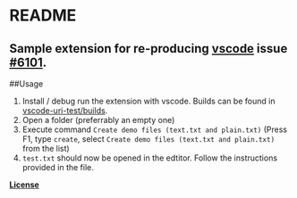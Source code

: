 # README
## Sample extension for re-producing [vscode](https://github.com/Microsoft/vscode) issue [\#6101](https://github.com/Microsoft/vscode/issues/6101).
##Usage
1. Install / debug run the extension with vscode. Builds can be found in [vscode-uri-test/builds](https://github.com/Janne252/vscode-uri-test/tree/master/builds).
2. Open a folder (preferrably an empty one)
3. Execute command `Create demo files (text.txt and plain.txt)` (Press F1, type `create`, select `Create demo files (text.txt and plain.txt)` from the list)
4. `test.txt` should now be opened in the edtitor. Follow the instructions provided in the file.



[**License**](https://github.com/Janne252/vscode-uri-test/tree/master/LICENSE.txt)